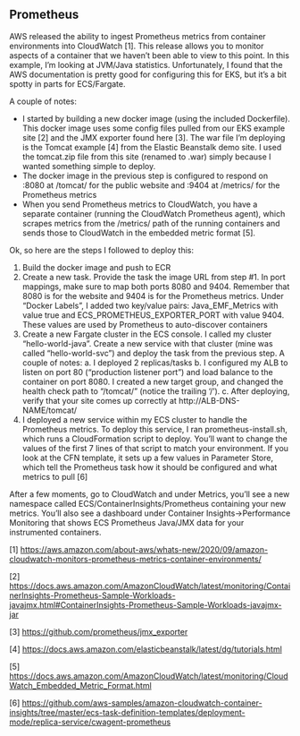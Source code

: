 ## Prometheus

AWS released the ability to ingest Prometheus metrics from container environments into CloudWatch [1]. This release allows you to monitor aspects of a container that we haven’t been able to view to this point. In this example, I’m looking at JVM/Java statistics. Unfortunately, I found that the AWS documentation is pretty good for configuring this for EKS, but it’s a bit spotty in parts for ECS/Fargate.

A couple of notes:

- I started by building a new docker image (using the included Dockerfile). This docker image uses some config files pulled from our EKS example site [2] and the JMX exporter found here [3]. The war file I’m deploying is the Tomcat example [4] from the Elastic Beanstalk demo site. I used the tomcat.zip file from this site (renamed to .war) simply because I wanted something simple to deploy.
- The docker image in the previous step is configured to respond on :8080 at /tomcat/ for the public website and :9404 at /metrics/ for the Prometheus metrics
- When you send Prometheus metrics to CloudWatch, you have a separate container (running the CloudWatch Prometheus agent), which scrapes metrics from the /metrics/ path of the running containers and sends those to CloudWatch in the embedded metric format [5].

Ok, so here are the steps I followed to deploy this:
1. Build the docker image and push to ECR
2. Create a new task. Provide the task the image URL from step #1. In port mappings, make sure to map both ports 8080 and 9404. Remember that 8080 is for the website and 9404 is for the Prometheus metrics. Under “Docker Labels”, I added two key/value pairs: Java_EMF_Metrics with value true and ECS_PROMETHEUS_EXPORTER_PORT with value 9404. These values are used by Prometheus to auto-discover containers
3. Create a new Fargate cluster in the ECS console. I called my cluster “hello-world-java”. Create a new service with that cluster (mine was called “hello-world-svc”) and deploy the task from the previous step. A couple of notes:
  a. I deployed 2 replicas/tasks
  b. I configured my ALB to listen on port 80 (“production listener port”) and load balance to the container on port 8080. I created a new target group, and changed the health check path to “/tomcat/” (notice the trailing ‘/’).
  c. After deploying, verify that your site comes up correctly at http://ALB-DNS-NAME/tomcat/
4. I deployed a new service within my ECS cluster to handle the Prometheus metrics. To deploy this service, I ran prometheus-install.sh, which runs a CloudFormation script to deploy. You’ll want to change the values of the first 7 lines of that script to match your environment. If you look at the CFN template, it sets up a few values in Parameter Store, which tell the Prometheus task how it should be configured and what metrics to pull [6]

After a few moments, go to CloudWatch and under Metrics, you’ll see a new namespace called ECS/ContainerInsights/Prometheus containing your new metrics. You’ll also see a dashboard under Container Insights->Performance Monitoring that shows ECS Prometheus Java/JMX data for your instrumented containers.


[1] https://aws.amazon.com/about-aws/whats-new/2020/09/amazon-cloudwatch-monitors-prometheus-metrics-container-environments/

[2] https://docs.aws.amazon.com/AmazonCloudWatch/latest/monitoring/ContainerInsights-Prometheus-Sample-Workloads-javajmx.html#ContainerInsights-Prometheus-Sample-Workloads-javajmx-jar

[3] https://github.com/prometheus/jmx_exporter

[4] https://docs.aws.amazon.com/elasticbeanstalk/latest/dg/tutorials.html

[5] https://docs.aws.amazon.com/AmazonCloudWatch/latest/monitoring/CloudWatch_Embedded_Metric_Format.html

[6] https://github.com/aws-samples/amazon-cloudwatch-container-insights/tree/master/ecs-task-definition-templates/deployment-mode/replica-service/cwagent-prometheus
